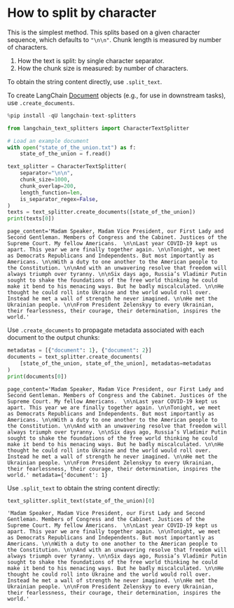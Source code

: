 # How to split by character

This is the simplest method. This splits based on a given character sequence, which defaults to `"\n\n"`. Chunk length is measured by number of characters.

1. How the text is split: by single character separator.
2. How the chunk size is measured: by number of characters.

To obtain the string content directly, use `.split_text`.

To create LangChain [Document](https://api.python.langchain.com/en/latest/documents/langchain_core.documents.base.Document.html) objects (e.g., for use in downstream tasks), use `.create_documents`.


```python
%pip install -qU langchain-text-splitters
```


```python
from langchain_text_splitters import CharacterTextSplitter

# Load an example document
with open("state_of_the_union.txt") as f:
    state_of_the_union = f.read()

text_splitter = CharacterTextSplitter(
    separator="\n\n",
    chunk_size=1000,
    chunk_overlap=200,
    length_function=len,
    is_separator_regex=False,
)
texts = text_splitter.create_documents([state_of_the_union])
print(texts[0])
```

    page_content='Madam Speaker, Madam Vice President, our First Lady and Second Gentleman. Members of Congress and the Cabinet. Justices of the Supreme Court. My fellow Americans.  \n\nLast year COVID-19 kept us apart. This year we are finally together again. \n\nTonight, we meet as Democrats Republicans and Independents. But most importantly as Americans. \n\nWith a duty to one another to the American people to the Constitution. \n\nAnd with an unwavering resolve that freedom will always triumph over tyranny. \n\nSix days ago, Russia’s Vladimir Putin sought to shake the foundations of the free world thinking he could make it bend to his menacing ways. But he badly miscalculated. \n\nHe thought he could roll into Ukraine and the world would roll over. Instead he met a wall of strength he never imagined. \n\nHe met the Ukrainian people. \n\nFrom President Zelenskyy to every Ukrainian, their fearlessness, their courage, their determination, inspires the world.'


Use `.create_documents` to propagate metadata associated with each document to the output chunks:


```python
metadatas = [{"document": 1}, {"document": 2}]
documents = text_splitter.create_documents(
    [state_of_the_union, state_of_the_union], metadatas=metadatas
)
print(documents[0])
```

    page_content='Madam Speaker, Madam Vice President, our First Lady and Second Gentleman. Members of Congress and the Cabinet. Justices of the Supreme Court. My fellow Americans.  \n\nLast year COVID-19 kept us apart. This year we are finally together again. \n\nTonight, we meet as Democrats Republicans and Independents. But most importantly as Americans. \n\nWith a duty to one another to the American people to the Constitution. \n\nAnd with an unwavering resolve that freedom will always triumph over tyranny. \n\nSix days ago, Russia’s Vladimir Putin sought to shake the foundations of the free world thinking he could make it bend to his menacing ways. But he badly miscalculated. \n\nHe thought he could roll into Ukraine and the world would roll over. Instead he met a wall of strength he never imagined. \n\nHe met the Ukrainian people. \n\nFrom President Zelenskyy to every Ukrainian, their fearlessness, their courage, their determination, inspires the world.' metadata={'document': 1}


Use `.split_text` to obtain the string content directly:


```python
text_splitter.split_text(state_of_the_union)[0]
```




    'Madam Speaker, Madam Vice President, our First Lady and Second Gentleman. Members of Congress and the Cabinet. Justices of the Supreme Court. My fellow Americans.  \n\nLast year COVID-19 kept us apart. This year we are finally together again. \n\nTonight, we meet as Democrats Republicans and Independents. But most importantly as Americans. \n\nWith a duty to one another to the American people to the Constitution. \n\nAnd with an unwavering resolve that freedom will always triumph over tyranny. \n\nSix days ago, Russia’s Vladimir Putin sought to shake the foundations of the free world thinking he could make it bend to his menacing ways. But he badly miscalculated. \n\nHe thought he could roll into Ukraine and the world would roll over. Instead he met a wall of strength he never imagined. \n\nHe met the Ukrainian people. \n\nFrom President Zelenskyy to every Ukrainian, their fearlessness, their courage, their determination, inspires the world.'




```python

```
